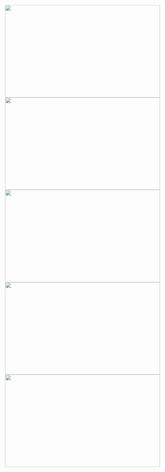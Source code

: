 <img src="http://s3.amazonaws.com/0SAJ7JN5VFAWT249NNR2.anigifdel/6df0f711162d4be5e040d9079afc822d" width="100%" height="300">
<img src="http://img.photobucket.com/albums/v12/pearsonm/Color-1.gif" width="100%" height="300">
<img src="http://13.media.tumblr.com/tumblr_kujibiqLLK1qz5aw7o1_100.gif" width="100%" height="300">
<img src="http://buycheapviagraonlinenow.com/tmp/pakapaka.gif" width="100%" height="300">
<img src="http://a3.twimg.com/profile_background_images/59418837/1x1.png" width="100%" height="300">



